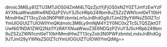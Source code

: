 dmxlc3M6Ly81ZTU3MTJiOS04ZmM4LTQzZjctYjFjOS0xN2Y0ZTJmYzEwYzFAYXNuaWwubWw6NDQzP2VuY3J5cHRpb249bm9uZSZzZWN1cml0eT10bHMmdHlwZT13cyZob3N0PWFzbmlsLm1sJnBhdGg9JTJmI29yYWNsZS0lZTclYmUlOGUlZTUlOWIlYmQKdmxlc3M6Ly9mNjM4Y2Y0NC0xZTc5LTQ5ZjktOTUwNi01NDA1ZWQ2NzI1YzRAYXNuaWwuZ3E6NDQzP2VuY3J5cHRpb249bm9uZSZzZWN1cml0eT10bHMmdHlwZT13cyZob3N0PWFzbmlsLmdxJnBhdGg9JTJmI29yYWNsZS0lZTclYmUlOGUlZTUlOWIlYmQtMg==
